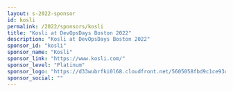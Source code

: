 ```yaml
---
layout: s-2022-sponsor
id: kosli
permalink: /2022/sponsors/kosli
title: "Kosli at DevOpsDays Boston 2022"
description: "Kosli at DevOpsDays Boston 2022"
sponsor_id: "kosli"
sponsor_name: "Kosli"
sponsor_link: "https://www.kosli.com/"
sponsor_level: "Platinum"
sponsor_logo: "https://d33wubrfki0l68.cloudfront.net/5605058fbd9c1ce93c1de17c1da87ac6289ddb9e/aff6b/img/sponsors/kosli.png"
sponsor_social: ""
---
```

  
